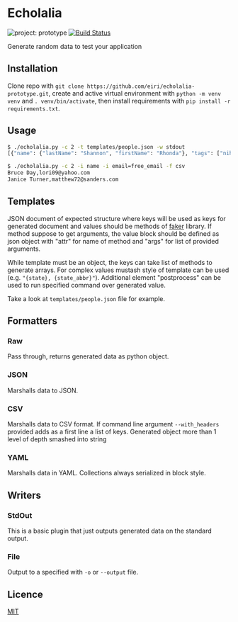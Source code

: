 # Echolalia

![project: prototype](https://img.shields.io/badge/project-prototype-orange.svg "Project: Prototype")
[![Build Status](https://github.com/eiri/echolalia/workflows/CI/badge.svg)](https://github.com/eiri/echolalia/actions)

Generate random data to test your application

## Installation

Clone repo with `git clone https://github.com/eiri/echolalia-prototype.git`, create and active virtual environment with `python -m venv venv` and  `. venv/bin/activate`, then install requirements with `pip install -r requirements.txt`.

## Usage

```bash
$ ./echolalia.py -c 2 -t templates/people.json -w stdout
[{"name": {"lastName": "Shannon", "firstName": "Rhonda"}, "tags": ["nihil", "fngheqnl", "impedit", "consequatur"], "age": 30, "state": "Hawaii, AR", "sex": "F", "phone": "03744269231", "single": true, "street": "4081 Sharon Ranch Apt. 197", "postcode": "ZIP: 02709-0053", "times": {"createdAt": "2017-02-13 13:14:08", "updatedAt": "2017-09-23 15:37:29"}, "email": "tiffany87@hotmail.com"}, {"name": {"lastName": "Hanson", "firstName": "Robert"}, "tags": ["quasi", "##tuesday###", "deserunt", "laborum"], "age": 104, "state": "Nevada, FL", "sex": "F", "phone": "(698)292-8761x6944", "single": false, "street": "3898 Alexandria Parkways", "postcode": "ZIP: 24439", "times": {"createdAt": "2017-05-03 03:16:21", "updatedAt": "2017-09-23 15:37:02"}, "email": "zfowler@hotmail.com"}]
```

```bash
$ ./echolalia.py -c 2 -i name -i email=free_email -f csv
Bruce Day,lori09@yahoo.com
Janice Turner,matthew72@sanders.com

```

## Templates

JSON document of expected structure where keys will be used as keys for generated document and values should be methods of [faker](https://github.com/joke2k/faker) library. If method suppose to get arguments, the value block should be defined as json object with "attr" for name of method and "args" for list of provided arguments.

While template must be an object, the keys can take list of methods to generate arrays. For complex values mustash style of template can be used (e.g. `"{state}, {state_abbr}"`). Additional element "postprocess" can be used to run specified command over generated value.

Take a look at `templates/people.json` file for example.

## Formatters
### Raw
Pass through, returns generated data as python object.

### JSON
Marshalls data to JSON.

### CSV
Marshalls data to CSV format. If command line argument `--with_headers` provided adds as a first line a list of keys. Generated object more than 1 level of depth smashed into string

### YAML
Marshalls data in YAML. Collections always serialized in block style.

## Writers
### StdOut
This is a basic plugin that just outputs generated data on the standard output.

### File
Output to a specified with `-o` or `--output` file.

## Licence

[MIT](https://github.com/eiri/echolalia/blob/master/LICENSE)
